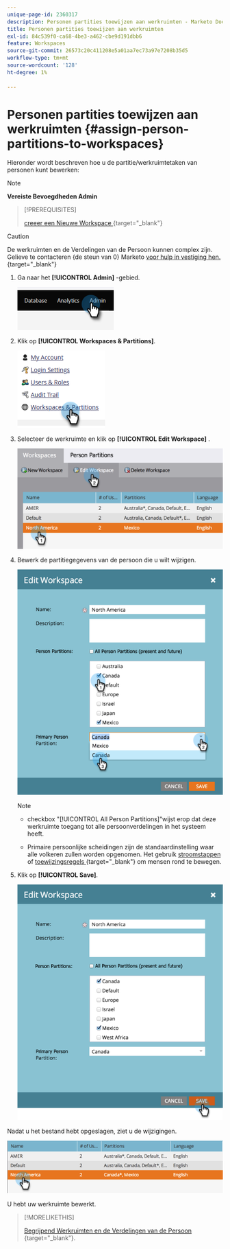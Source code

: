 ```yaml
---
unique-page-id: 2360317
description: Personen partities toewijzen aan werkruimten - Marketo Docs - Productdocumentatie
title: Personen partities toewijzen aan werkruimten
exl-id: 84c539f0-ca68-4be3-a462-cbe9d191dbb6
feature: Workspaces
source-git-commit: 26573c20c411208e5a01aa7ec73a97e7208b35d5
workflow-type: tm+mt
source-wordcount: '128'
ht-degree: 1%

---
```


# Personen partities toewijzen aan werkruimten {#assign-person-partitions-to-workspaces}

Hieronder wordt beschreven hoe u de partitie/werkruimtetaken van personen kunt bewerken:

>[!NOTE]
>
>**Vereiste Bevoegdheden Admin**

>[!PREREQUISITES]
>
>[ creeer een Nieuwe Workspace ](/help/marketo/product-docs/administration/workspaces-and-person-partitions/create-a-new-workspace.md){target="_blank"}

>[!CAUTION]
>
>De werkruimten en de Verdelingen van de Persoon kunnen complex zijn. Gelieve te contacteren {de steun van 0} Marketo [ voor hulp in vestiging hen.](https://nation.marketo.com/t5/Support/ct-p/Support){target="_blank"}

1. Ga naar het **[!UICONTROL Admin]** -gebied.

   ![](assets/assign-person-partitions-to-workspaces-1.png)

1. Klik op **[!UICONTROL Workspaces & Partitions]**.

   ![](assets/assign-person-partitions-to-workspaces-2.png)

1. Selecteer de werkruimte en klik op **[!UICONTROL Edit Workspace]** .

   ![](assets/assign-person-partitions-to-workspaces-3.png)

1. Bewerk de partitiegegevens van de persoon die u wilt wijzigen.

   ![](assets/assign-person-partitions-to-workspaces-4.png)

   >[!NOTE]
   >
   >* checkbox &quot;[!UICONTROL All Person Partitions]&quot;wijst erop dat deze werkruimte toegang tot alle persoonverdelingen in het systeem heeft.
   >
   >* Primaire persoonlijke scheidingen zijn de standaardinstelling waar alle volkeren zullen worden opgenomen. Het gebruik [ stroomstappen ](/help/marketo/product-docs/core-marketo-concepts/smart-campaigns/flow-actions/use-add-choice-in-a-flow-step.md) of [ toewijzingsregels ](/help/marketo/product-docs/administration/workspaces-and-person-partitions/assigning-person-partitions-with-assignment-rules.md){target="_blank"} om mensen rond te bewegen.

1. Klik op **[!UICONTROL Save]**.

   ![](assets/assign-person-partitions-to-workspaces-5.png)

Nadat u het bestand hebt opgeslagen, ziet u de wijzigingen.

![](assets/assign-person-partitions-to-workspaces-6.png)

U hebt uw werkruimte bewerkt.

>[!MORELIKETHIS]
>
>[ Begrijpend Werkruimten en de Verdelingen van de Persoon ](/help/marketo/product-docs/administration/workspaces-and-person-partitions/understanding-workspaces-and-person-partitions.md){target="_blank"}.
